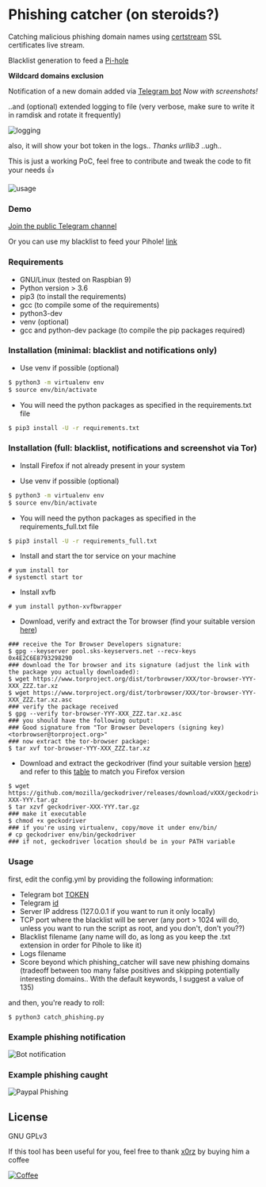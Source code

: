 # Phishing catcher (on steroids?)

Catching malicious phishing domain names using [certstream](https://certstream.calidog.io/) SSL certificates live stream.

Blacklist generation to feed a [Pi-hole](https://github.com/pi-hole/pi-hole/blob/master/README.md)

**Wildcard domains exclusion**

Notification of a new domain added via [Telegram bot](https://core.telegram.org/bots) *Now with screenshots!*

..and (optional) extended logging to file (very verbose, make sure to write it in ramdisk and rotate it frequently)

![logging](https://i.imgur.com/c8JsfCM.png)

also, it will show your bot token in the logs.. *Thanks urllib3* ..ugh..

This is just a working PoC, feel free to contribute and tweak the code to fit your needs 👍

![usage](https://i.imgur.com/4BGuXkR.gif)

### Demo
[Join the public Telegram channel](https://t.me/phishing_certstream)

Or you can use my blacklist to feed your Pihole!
[link](http://176.10.127.169:8888/)

### Requirements

- GNU/Linux (tested on Raspbian 9)
- Python version > 3.6
- pip3 (to install the requirements)
- gcc (to compile some of the requirements)
- python3-dev
- venv (optional)
- gcc and python-dev package (to compile the pip packages required)

### Installation (minimal: blacklist and notifications only)
- Use venv if possible (optional)
```sh
$ python3 -m virtualenv env
$ source env/bin/activate
```

- You will need the python packages as specified in the requirements.txt file

```sh
$ pip3 install -U -r requirements.txt
```

### Installation (full: blacklist, notifications and screenshot via Tor)
- Install Firefox if not already present in your system

- Use venv if possible (optional)
```sh
$ python3 -m virtualenv env
$ source env/bin/activate
```

- You will need the python packages as specified in the requirements_full.txt file

```sh
$ pip3 install -U -r requirements_full.txt
```

- Install and start the tor service on your machine
```
# yum install tor
# systemctl start tor
```

- Install xvfb
```
# yum install python-xvfbwrapper
```

- Download, verify and extract the Tor browser (find your suitable version [here](https://2019.www.torproject.org/projects/torbrowser.html.en))
```
### receive the Tor Browser Developers signature:
$ gpg --keyserver pool.sks-keyservers.net --recv-keys 0x4E2C6E8793298290
### download the Tor browser and its signature (adjust the link with the package you actually downloaded):
$ wget https://www.torproject.org/dist/torbrowser/XXX/tor-browser-YYY-XXX_ZZZ.tar.xz
$ wget https://www.torproject.org/dist/torbrowser/XXX/tor-browser-YYY-XXX_ZZZ.tar.xz.asc
### verify the package received
$ gpg --verify tor-browser-YYY-XXX_ZZZ.tar.xz.asc
### you should have the following output:
### Good signature from "Tor Browser Developers (signing key) <torbrowser@torproject.org>"
### now extract the tor-browser package:
$ tar xvf tor-browser-YYY-XXX_ZZZ.tar.xz
```
- Download and extract the geckodriver (find your suitable version [here](https://github.com/mozilla/geckodriver/releases/))
and refer to this [table](https://firefox-source-docs.mozilla.org/testing/geckodriver/geckodriver/Support.html) to match you Firefox version
```
$ wget https://github.com/mozilla/geckodriver/releases/download/vXXX/geckodriver-XXX-YYY.tar.gz
$ tar xzvf geckodriver-XXX-YYY.tar.gz
### make it executable
$ chmod +x geckodriver
### if you're using virtualenv, copy/move it under env/bin/
# cp geckodriver env/bin/geckodriver
### if not, geckodriver location should be in your PATH variable
```

### Usage

first, edit the config.yml by providing the following information:
- Telegram bot [TOKEN](https://telepot.readthedocs.io/en/latest/#id5) 
- Telegram [id](https://telepot.readthedocs.io/en/latest/#id7) 
- Server IP address (127.0.0.1 if you want to run it only locally)
- TCP port where the blacklist will be server (any port > 1024 will do, unless you want to run the script as root, and you don't, don't you??)
- Blacklist filename (any name will do, as long as you keep the .txt extension in order for Pihole to like it)
- Logs filename
- Score beyond which phishing_catcher will save new phishing domains (tradeoff between too many false positives and skipping potentially interesting domains.. With the default keywords, I suggest a value of 135)

and then, you're ready to roll:

```
$ python3 catch_phishing.py
```


### Example phishing notification
![Bot notification](https://i.imgur.com/24FNAI8.png)

### Example phishing caught

![Paypal Phishing](https://i.imgur.com/AK60EYz.png)

License
----
GNU GPLv3

If this tool has been useful for you, feel free to thank [x0rz](https://github.com/x0rz) by buying him a coffee

[![Coffee](https://www.buymeacoffee.com/assets/img/custom_images/orange_img.png)](https://buymeacoff.ee/x0rz)
